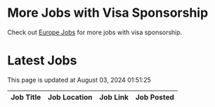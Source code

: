 # More Jobs with Visa Sponsorship

Check out [Europe Jobs](https://github.com/sureshparimi/europejobs#latest-jobs) for more jobs with visa sponsorship.

# Latest Jobs

This page is updated at August 03, 2024 01:51:25

| Job Title | Job Location | Job Link | Job Posted |
| --- | --- | --- | --- |
